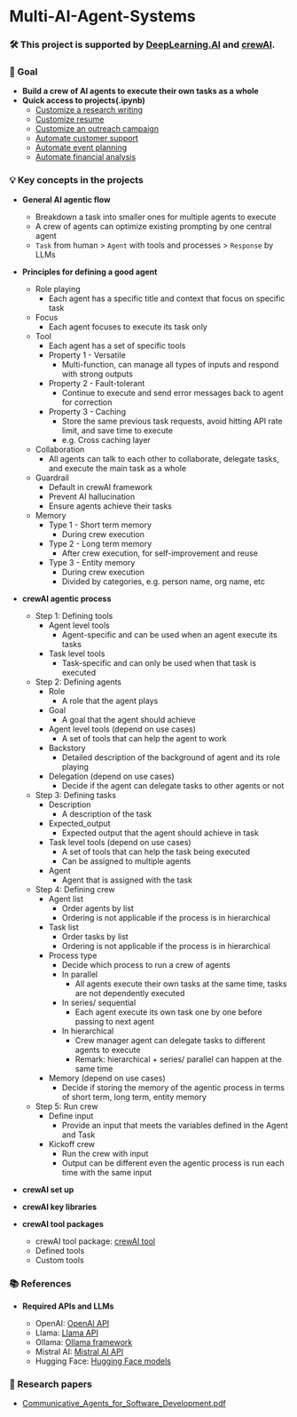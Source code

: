 # Multi-AI-Agent-Systems

### 🛠️ This project is supported by [DeepLearning.AI](https://www.deeplearning.ai/) and [crewAI](https://www.crewai.com/).

### 🎯 Goal
- **Build a crew of AI agents to execute their own tasks as a whole**
- **Quick access to projects(.ipynb)**
  - [Customize a research writing](https://github.com/SC92113/Multi-AI-Agent-Systems/blob/93bfe0a33996f1716fea4d6f8eed97e56885b572/Research_Writing_Agent.ipynb)
  - [Customize resume](https://github.com/SC92113/Multi-AI-Agent-Systems/blob/93bfe0a33996f1716fea4d6f8eed97e56885b572/Resume_Customization_Agent.ipynb)
  - [Customize an outreach campaign](https://github.com/SC92113/Multi-AI-Agent-Systems/blob/93bfe0a33996f1716fea4d6f8eed97e56885b572/Customer_Outreach_System_Agent.ipynb)
  - [Automate customer support](https://github.com/SC92113/Multi-AI-Agent-Systems/blob/93bfe0a33996f1716fea4d6f8eed97e56885b572/Customer_Support_Automation.ipynb)
  - [Automate event planning](https://github.com/SC92113/Multi-AI-Agent-Systems/blob/93bfe0a33996f1716fea4d6f8eed97e56885b572/Event_Planning_Automation_Agent.ipynb)
  - [Automate financial analysis](https://github.com/SC92113/Multi-AI-Agent-Systems/blob/93bfe0a33996f1716fea4d6f8eed97e56885b572/Financial_Analysis_Agent.ipynb)

### 💡 Key concepts in the projects
- **General AI agentic flow**
  - Breakdown a task into smaller ones for multiple agents to execute
  - A crew of agents can optimize existing prompting by one central agent
  - `Task` from human > `Agent` with tools and processes > `Response` by LLMs

- **Principles for defining a good agent**
  - Role playing
    - Each agent has a specific title and context that focus on specific task
  - Focus
    - Each agent focuses to execute its task only
  - Tool
    - Each agent has a set of specific tools
    - Property 1 - Versatile
      - Multi-function, can manage all types of inputs and respond with strong outputs
    - Property 2 - Fault-tolerant
      - Continue to execute and send error messages back to agent for correction
    - Property 3 - Caching
      - Store the same previous task requests, avoid hitting API rate limit, and save time to execute
      - e.g. Cross caching layer
  - Collaboration
    - All agents can talk to each other to collaborate, delegate tasks, and execute the main task as a whole
  - Guardrail
    - Default in crewAI framework
    - Prevent AI hallucination
    - Ensure agents achieve their tasks
  - Memory
    - Type 1 - Short term memory
      - During crew execution
    - Type 2 - Long term memory
      - After crew execution, for self-improvement and reuse 
    - Type 3 - Entity memory
      - During crew execution
      - Divided by categories, e.g. person name, org name, etc

- **crewAI agentic process**
  - Step 1: Defining tools 
    - Agent level tools
      - Agent-specific and can be used when an agent execute its tasks
    - Task level tools 
      - Task-specific and can only be used when that task is executed
  - Step 2: Defining agents
    - Role
      - A role that the agent plays
    - Goal
      - A goal that the agent should achieve
    - Agent level tools (depend on use cases)
      - A set of tools that can help the agent to work
    - Backstory
      - Detailed description of the background of agent and its role playing 
    - Delegation (depend on use cases)
      - Decide if the agent can delegate tasks to other agents or not
  - Step 3: Defining tasks
    - Description
      - A description of the task
    - Expected_output
      - Expected output that the agent should achieve in task
    - Task level tools (depend on use cases)
      - A set of tools that can help the task being executed
      - Can be assigned to multiple agents
    - Agent
      - Agent that is assigned with the task
  - Step 4: Defining crew
    - Agent list
      - Order agents by list
      - Ordering is not applicable if the process is in hierarchical
    - Task list
      - Order tasks by list
      - Ordering is not applicable if the process is in hierarchical
    - Process type
      - Decide which process to run a crew of agents
      - In parallel
        - All agents execute their own tasks at the same time, tasks are not dependently executed
      - In series/ sequential
        - Each agent execute its own task one by one before passing to next agent
      - In hierarchical
        - Crew manager agent can delegate tasks to different agents to execute
        - Remark: hierarchical + series/ parallel can happen at the same time
    - Memory (depend on use cases)
      - Decide if storing the memory of the agentic process in terms of short term, long term, entity memory
  - Step 5: Run crew
    - Define input
      - Provide an input that meets the variables defined in the Agent and Task 
    - Kickoff crew
      - Run the crew with input
      - Output can be different even the agentic process is run each time with the same input

- **crewAI set up**
- **crewAI key libraries**
- **crewAI tool packages**
  - crewAI tool package: [crewAI tool](https://docs.crewai.com/core-concepts/Tools/)
  - Defined tools
  - Custom tools

### 📚 References 
- **Required APIs and LLMs**
  
  - OpenAI: [OpenAI API](https://platform.openai.com/login?launch)
  - Llama: [Llama API](https://www.llama-api.com/)
  - Ollama: [Ollama framework](https://ollama.com/)
  - Mistral AI: [Mistral AI API](https://docs.mistral.ai/api/)
  - Hugging Face: [Hugging Face models](https://huggingface.co/models)

    
### 🔎 Research papers
- [Communicative_Agents_for_Software_Development.pdf](https://github.com/SC92113/Multi-AI-Agent-Systems/blob/93bfe0a33996f1716fea4d6f8eed97e56885b572/Communicative_Agents_for_Software_Development.pdf)
